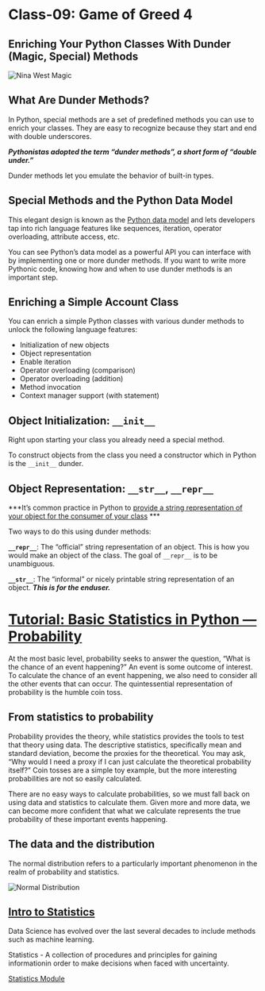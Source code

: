 # Class-09: Game of Greed 4

## Enriching Your Python Classes With Dunder (Magic, Special) Methods

![Nina West Magic](https://64.media.tumblr.com/2e397ef451f86fbe94a3409122fd30ff/tumblr_pqxnb8jJ281uruuoqo4_400.gifv)

## What Are Dunder Methods?

In Python, special methods are a set of predefined methods you can use to enrich your classes. They are easy to recognize because they start and end with double underscores.

***Pythonistas adopted the term “dunder methods”, a short form of “double under.”***

Dunder methods let you emulate the behavior of built-in types.

## Special Methods and the Python Data Model

This elegant design is known as the [Python data model](https://docs.python.org/3/reference/datamodel.html) and lets developers tap into rich language features like sequences, iteration, operator overloading, attribute access, etc.

You can see Python’s data model as a powerful API you can interface with by implementing one or more dunder methods. If you want to write more Pythonic code, knowing how and when to use dunder methods is an important step.

## Enriching a Simple Account Class

You can enrich a simple Python classes with various dunder methods to unlock the following language features:

- Initialization of new objects
- Object representation
- Enable iteration
- Operator overloading (comparison)
- Operator overloading (addition)
- Method invocation
- Context manager support (with statement)

## Object Initialization: `__init__`

Right upon starting your class you already need a special method.

To construct objects from the class you need a constructor which in Python is the `__init__` dunder.

## Object Representation: `__str__`, `__repr__`

***It’s common practice in Python to [provide a string representation of your object for the consumer of your class](https://dbader.org/blog/python-repr-vs-str) ***


Two ways to do this using dunder methods:

**`__repr__`**: The “official” string representation of an object. This is how you would make an object of the class. The goal of `__repr__` is to be unambiguous.

**`__str__`**: The “informal” or nicely printable string representation of an object. ***This is for the enduser.***

# [Tutorial: Basic Statistics in Python — Probability](https://www.dataquest.io/blog/basic-statistics-in-python-probability/)

At the most basic level, probability seeks to answer the question, “What is the chance of an event happening?” An event is some outcome of interest. To calculate the chance of an event happening, we also need to consider all the other events that can occur. The quintessential representation of probability is the humble coin toss. 

## From statistics to probability

Probability provides the theory, while statistics provides the tools to test that theory using data. The descriptive statistics, specifically mean and standard deviation, become the proxies for the theoretical. You may ask, “Why would I need a proxy if I can just calculate the theoretical probability itself?” Coin tosses are a simple toy example, but the more interesting probabilities are not so easily calculated.

There are no easy ways to calculate probabilities, so we must fall back on using data and statistics to calculate them. Given more and more data, we can become more confident that what we calculate represents the true probability of these important events happening.

## The data and the distribution

The normal distribution refers to a particularly important phenomenon in the realm of probability and statistics.

![Normal Distribution](https://i.imgur.com/3vDS2Au.png)

## [Intro to Statistics](https://www.youtube.com/watch?v=MdHtK7CWpCQ)

Data Science has evolved over the last several decades to include methods such as machine learning.

Statistics - A collection of procedures and principles for gaining informationin order to make decisions when faced with uncertainty.



















[Statistics Module](https://docs.python.org/3/library/statistics.html)
